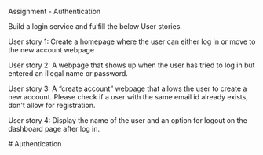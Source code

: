 Assignment - Authentication

Build a login service and fulfill the below User stories.

User story 1: Create a homepage where the user can either log in or move to the new account webpage

User story 2: A webpage that shows up when the user has tried to log in but entered an illegal name or password.

User story 3: A “create account” webpage that allows the user to create a new account. Please check if a user with the same email id already exists, don't allow for registration.

User story 4: Display the name of the user and an option for logout on the dashboard page after log in.

#   A u t h e n t i c a t i o n  
 